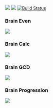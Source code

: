 <a href="https://codeclimate.com/github/AlexanderGetman/python-project-lvl1/maintainability"><img src="https://api.codeclimate.com/v1/badges/a99a88d28ad37a79dbf6/maintainability" /></a>
<a href="https://codeclimate.com/github/AlexanderGetman/python-project-lvl1/test_coverage"><img src="https://api.codeclimate.com/v1/badges/a99a88d28ad37a79dbf6/test_coverage" /></a>
[![Build Status](https://travis-ci.org/AlexanderGetman/python-project-lvl1.svg?branch=master)](https://travis-ci.org/AlexanderGetman/python-project-lvl1)
<h3>Brain Even</h3>
<a href="https://asciinema.org/a/XFbhO6MNZfk8gGrnZ333GoI4J" target="_blank"><img src="https://asciinema.org/a/XFbhO6MNZfk8gGrnZ333GoI4J.svg" /></a>
<h3>Brain Calc</h3>
<a href="https://asciinema.org/a/GobuDa2zbrLbEcpQfKvsaNvAr" target="_blank"><img src="https://asciinema.org/a/GobuDa2zbrLbEcpQfKvsaNvAr.svg" /></a>
<h3>Brain GCD</h3>
<a href="https://asciinema.org/a/RPLMfxgoXaA7na1utxDKt5L2D" target="_blank"><img src="https://asciinema.org/a/RPLMfxgoXaA7na1utxDKt5L2D.svg" /></a>
<h3>Brain Progression</h3>
<a href="https://asciinema.org/a/lk60JOsaykj90pMXbdzOcquSR" target="_blank"><img src="https://asciinema.org/a/lk60JOsaykj90pMXbdzOcquSR.svg" /></a>